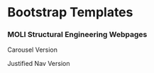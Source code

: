# Bootstrap Templates
<h3>MOLI Structural Engineering Webpages</h3>

Carousel Version

Justified Nav Version
